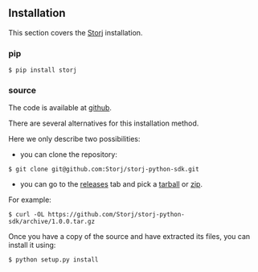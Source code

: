 ## Installation

This section covers the [Storj][storj] installation.
           

### pip

```
$ pip install storj
```


### source

The code is available at [github][github].

There are several alternatives for this installation method.

Here we only describe two possibilities:

- you can clone the repository:

```
$ git clone git@github.com:Storj/storj-python-sdk.git
```

- you can go to the [releases][releases] tab and
pick a [tarball][tarball] or [zip][zip].

For example:

```
$ curl -OL https://github.com/Storj/storj-python-sdk/archive/1.0.0.tar.gz
```

Once you have a copy of the source and have extracted its files,
you can install it using:

```
$ python setup.py install
```

[github]:   https://github.com/Storj/storj-python-sdk/  "Git repo"
[releases]: https://github.com/Storj/storj-python-sdk/releases/ "Releases"
[storj]:    https://storj.io/   "Storj"
[tarball]:  https://github.com/Storj/storj-python-sdk/archive/1.0.0.tar.gz  "Source tarball"
[zip]:  https://github.com/Storj/storj-python-sdk/archive/1.0.0.zip "Source zip"
